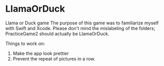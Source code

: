 # LlamaOrDuck
Llama or Duck game
The purpose of this game was to familiarize myself with Swift and Xcode. 
Please don't mind the mislabeling of the folders; PracticeGame2 should actually be LlamaOrDuck.

Things to work on:
1. Make the app look prettier 
2. Prevent the repeat of pictures in a row.
